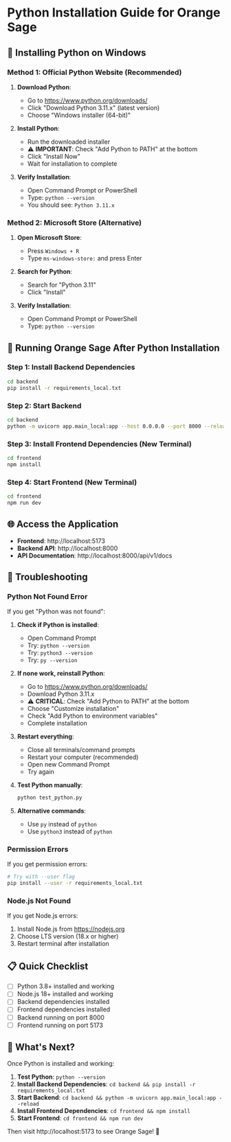 # Python Installation Guide for Orange Sage

## 🐍 Installing Python on Windows

### Method 1: Official Python Website (Recommended)

1. **Download Python**:
   - Go to https://www.python.org/downloads/
   - Click "Download Python 3.11.x" (latest version)
   - Choose "Windows installer (64-bit)"

2. **Install Python**:
   - Run the downloaded installer
   - ⚠️ **IMPORTANT**: Check "Add Python to PATH" at the bottom
   - Click "Install Now"
   - Wait for installation to complete

3. **Verify Installation**:
   - Open Command Prompt or PowerShell
   - Type: `python --version`
   - You should see: `Python 3.11.x`

### Method 2: Microsoft Store (Alternative)

1. **Open Microsoft Store**:
   - Press `Windows + R`
   - Type `ms-windows-store:` and press Enter

2. **Search for Python**:
   - Search for "Python 3.11"
   - Click "Install"

3. **Verify Installation**:
   - Open Command Prompt or PowerShell
   - Type: `python --version`

## 🚀 Running Orange Sage After Python Installation

### Step 1: Install Backend Dependencies
```bash
cd backend
pip install -r requirements_local.txt
```

### Step 2: Start Backend
```bash
cd backend
python -m uvicorn app.main_local:app --host 0.0.0.0 --port 8000 --reload
```

### Step 3: Install Frontend Dependencies (New Terminal)
```bash
cd frontend
npm install
```

### Step 4: Start Frontend (New Terminal)
```bash
cd frontend
npm run dev
```

## 🌐 Access the Application

- **Frontend**: http://localhost:5173
- **Backend API**: http://localhost:8000
- **API Documentation**: http://localhost:8000/api/v1/docs

## 🔧 Troubleshooting

### Python Not Found Error
If you get "Python was not found":

1. **Check if Python is installed**:
   - Open Command Prompt
   - Try: `python --version`
   - Try: `python3 --version` 
   - Try: `py --version`

2. **If none work, reinstall Python**:
   - Go to https://www.python.org/downloads/
   - Download Python 3.11.x
   - ⚠️ **CRITICAL**: Check "Add Python to PATH" at the bottom
   - Choose "Customize installation"
   - Check "Add Python to environment variables"
   - Complete installation

3. **Restart everything**:
   - Close all terminals/command prompts
   - Restart your computer (recommended)
   - Open new Command Prompt
   - Try again

4. **Test Python manually**:
   ```bash
   python test_python.py
   ```

5. **Alternative commands**:
   - Use `py` instead of `python`
   - Use `python3` instead of `python`

### Permission Errors
If you get permission errors:
```bash
# Try with --user flag
pip install --user -r requirements_local.txt
```

### Node.js Not Found
If you get Node.js errors:
1. Install Node.js from https://nodejs.org
2. Choose LTS version (18.x or higher)
3. Restart terminal after installation

## 📋 Quick Checklist

- [ ] Python 3.8+ installed and working
- [ ] Node.js 18+ installed and working
- [ ] Backend dependencies installed
- [ ] Frontend dependencies installed
- [ ] Backend running on port 8000
- [ ] Frontend running on port 5173

## 🎯 What's Next?

Once Python is installed and working:

1. **Test Python**: `python --version`
2. **Install Backend Dependencies**: `cd backend && pip install -r requirements_local.txt`
3. **Start Backend**: `cd backend && python -m uvicorn app.main_local:app --reload`
4. **Install Frontend Dependencies**: `cd frontend && npm install`
5. **Start Frontend**: `cd frontend && npm run dev`

Then visit http://localhost:5173 to see Orange Sage! 🎉
